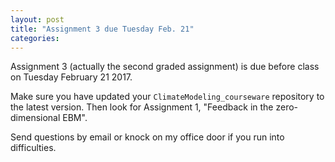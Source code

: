 ```yaml
---
layout: post
title: "Assignment 3 due Tuesday Feb. 21"
categories:
---
```


Assignment 3 (actually the second graded assignment) is due before class on Tuesday February 21 2017.

Make sure you have updated your `ClimateModeling_courseware` repository to the latest version. Then look for Assignment 1, "Feedback in the zero-dimensional EBM".

Send questions by email or knock on my office door if you run into difficulties.
